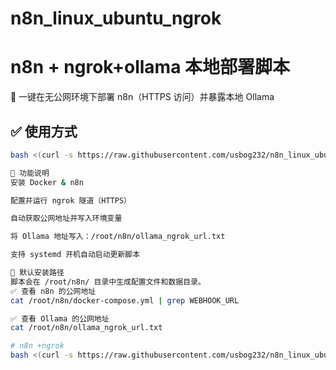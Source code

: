 # n8n_linux_ubuntu_ngrok
# n8n + ngrok+ollama 本地部署脚本

🚀 一键在无公网环境下部署 n8n（HTTPS 访问）并暴露本地 Ollama

## ✅ 使用方式

```bash
bash <(curl -s https://raw.githubusercontent.com/usbog232/n8n_linux_ubuntu_ngrok/main/install_n8n_ngrok_local.sh)

🧠 功能说明
安装 Docker & n8n

配置并运行 ngrok 隧道（HTTPS）

自动获取公网地址并写入环境变量

将 Ollama 地址写入：/root/n8n/ollama_ngrok_url.txt

支持 systemd 开机自动启动更新脚本

📁 默认安装路径
脚本会在 /root/n8n/ 目录中生成配置文件和数据目录。
✅ 查看 n8n 的公网地址
cat /root/n8n/docker-compose.yml | grep WEBHOOK_URL

✅ 查看 Ollama 的公网地址
cat /root/n8n/ollama_ngrok_url.txt

# n8n +ngrok
bash <(curl -s https://raw.githubusercontent.com/usbog232/n8n_linux_ubuntu_ngrok/main/install_n8n_ngrok.sh)

